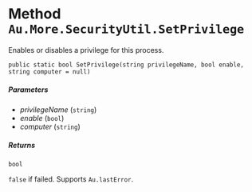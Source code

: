 # Method `Au.More.SecurityUtil.SetPrivilege`

Enables or disables a privilege for this process.

```
public static bool SetPrivilege(string privilegeName, bool enable, string computer = null)
```

##### Parameters

- *privilegeName*  (`string`)
- *enable*  (`bool`)
- *computer*  (`string`)

##### Returns

`bool`

`false` if failed. Supports `Au.lastError`.